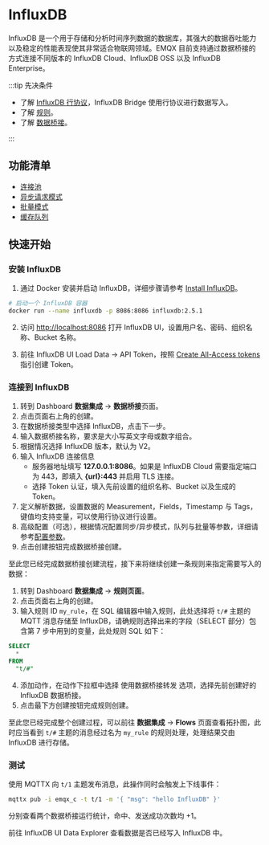 # InfluxDB

InfluxDB 是一个用于存储和分析时间序列数据的数据库，其强大的数据吞吐能力以及稳定的性能表现使其非常适合物联网领域。EMQX 目前支持通过数据桥接的方式连接不同版本的 InfluxDB Cloud、InfluxDB OSS 以及 InfluxDB Enterprise。

:::tip 先决条件

- 了解 [InfluxDB 行协议](https://docs.influxdata.com/influxdb/v2.5/reference/syntax/line-protocol/)，InfluxDB Bridge 使用行协议进行数据写入。
- 了解 [规则](./rules.md)。
- 了解 [数据桥接](./data-bridges.md)。

:::

## 功能清单

- [连接池](./data-bridges.md#连接池) <!-- TODO 确认改版后知否支持-->
- [异步请求模式](./data-bridges.md#异步请求模式)
- [批量模式](./data-bridges.md#批量模式)
- [缓存队列](./data-bridges.md#缓存队列)

<!-- 配置参数 需要补充 TODO 链接到配置手册对应配置章节。 -->

## 快速开始

### 安装 InfluxDB

1. 通过 Docker 安装并启动 InfluxDB，详细步骤请参考 [Install InfluxDB](https://docs.influxdata.com/influxdb/v2.5/install/)。

```bash
# 启动一个 InfluxDB 容器
docker run --name influxdb -p 8086:8086 influxdb:2.5.1
```

2. 访问 [http://localhost:8086](http://localhost:8086) 打开 InfluxDB UI，设置用户名、密码、组织名称、Bucket 名称。

3. 前往 InfluxDB UI Load Data -> API Token，按照 [Create All-Access tokens](https://docs.influxdata.com/influxdb/v2.5/install/#create-all-access-tokens) 指引创建 Token。

### 连接到 InfluxDB

1. 转到 Dashboard **数据集成** -> **数据桥接**页面。
2. 点击页面右上角的创建。
3. 在数据桥接类型中选择 InfluxDB，点击下一步。
4. 输入数据桥接名称，要求是大小写英文字母或数字组合。
5. 根据情况选择 InfluxDB 版本，默认为 V2。
6. 输入 InfluxDB 连接信息
   - 服务器地址填写 **127.0.0.1:8086**。如果是 InfluxDB Cloud 需要指定端口为 443，即填入 **{url}:443** 并启用 TLS 连接。
   - 选择 Token 认证，填入先前设置的组织名称、Bucket 以及生成的 Token。
7. 定义解析数据，设置数据的 Measurement，Fields，Timestamp 与 Tags，键值均支持变量，可以使用行协议进行设置。
8. 高级配置（可选），根据情况配置同步/异步模式，队列与批量等参数，详细请参考[配置参数](#配置参数)。
9.  点击创建按钮完成数据桥接创建。

至此您已经完成数据桥接创建流程，接下来将继续创建一条规则来指定需要写入的数据：

1. 转到 Dashboard **数据集成** -> **规则页面**。
2. 点击页面右上角的创建。
3. 输入规则 ID `my_rule`，在 SQL 编辑器中输入规则，此处选择将 `t/#` 主题的 MQTT 消息存储至 InfluxDB，请确规则选择出来的字段（SELECT 部分）包含第 7 步中用到的变量，此处规则 SQL 如下：


  ```sql
  SELECT 
    *
  FROM
    "t/#"
  ```

4. 添加动作，在动作下拉框中选择 使用数据桥接转发 选项，选择先前创建好的 InfluxDB 数据桥接。
5. 点击最下方创建按钮完成规则创建。

至此您已经完成整个创建过程，可以前往 **数据集成** -> **Flows** 页面查看拓扑图，此时应当看到 `t/#` 主题的消息经过名为 `my_rule` 的规则处理，处理结果交由 InfluxDB 进行存储。

### 测试

使用 MQTTX 向 `t/1` 主题发布消息，此操作同时会触发上下线事件：

```bash
mqttx pub -i emqx_c -t t/1 -m '{ "msg": "hello InfluxDB" }'
```

分别查看两个数据桥接运行统计，命中、发送成功次数均 +1。

前往 InfluxDB UI Data Explorer 查看数据是否已经写入 InfluxDB 中。

